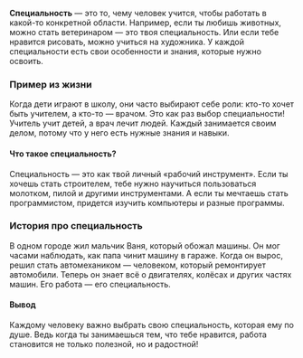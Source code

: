 **Специальность** — это то, чему человек учится, чтобы работать в какой-то конкретной области. Например, если ты любишь животных, можно стать ветеринаром — это твоя специальность. Или если тебе нравится рисовать, можно учиться на художника. У каждой специальности есть свои особенности и знания, которые нужно освоить.

### Пример из жизни
Когда дети играют в школу, они часто выбирают себе роли: кто-то хочет быть учителем, а кто-то — врачом. Это как раз выбор специальности! Учитель учит детей, а врач лечит людей. Каждый занимается своим делом, потому что у него есть нужные знания и навыки.

#### Что такое специальность?
Специальность — это как твой личный «рабочий инструмент». Если ты хочешь стать строителем, тебе нужно научиться пользоваться молотком, пилой и другими инструментами. А если ты мечтаешь стать программистом, придется изучить компьютеры и разные программы.

### История про специальность
В одном городе жил мальчик Ваня, который обожал машины. Он мог часами наблюдать, как папа чинит машину в гараже. Когда он вырос, решил стать автомехаником — человеком, который ремонтирует автомобили. Теперь он знает всё о двигателях, колёсах и других частях машин. Его работа — его специальность.

#### Вывод
Каждому человеку важно выбрать свою специальность, которая ему по душе. Ведь когда ты занимаешься тем, что тебе нравится, работа становится не только полезной, но и радостной!